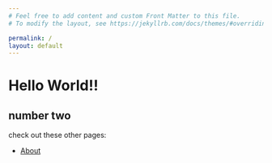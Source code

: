 ```yaml
---
# Feel free to add content and custom Front Matter to this file.
# To modify the layout, see https://jekyllrb.com/docs/themes/#overriding-theme-defaults

permalink: /
layout: default
---
```


# Hello World!!
## number two

check out these other pages:

- [About](/about/)
 
